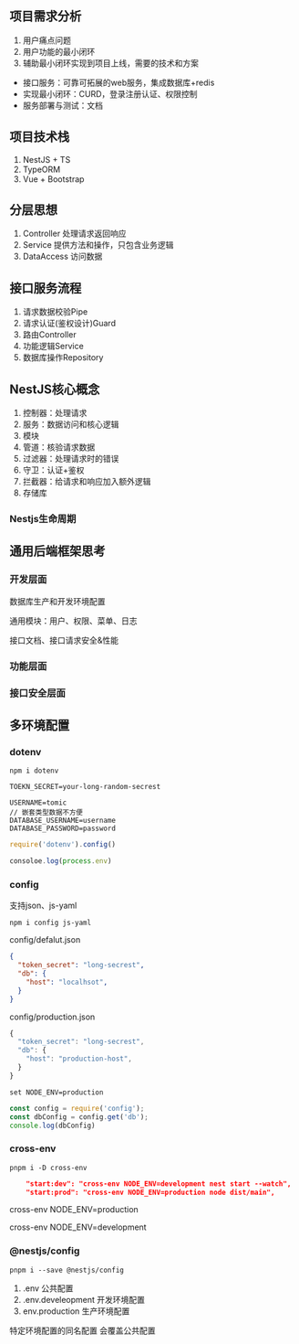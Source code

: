 ## 项目需求分析

1. 用户痛点问题
2. 用户功能的最小闭环
3. 辅助最小闭环实现到项目上线，需要的技术和方案



- 接口服务：可靠可拓展的web服务，集成数据库+redis
- 实现最小闭环：CURD，登录注册认证、权限控制
- 服务部署与测试：文档



## 项目技术栈

1. NestJS + TS
2. TypeORM
3. Vue + Bootstrap



## 分层思想

1. Controller 处理请求返回响应
2. Service 提供方法和操作，只包含业务逻辑
3. DataAccess 访问数据

## 接口服务流程

1. 请求数据校验Pipe
2. 请求认证(鉴权设计)Guard
3. 路由Controller
4. 功能逻辑Service
5. 数据库操作Repository

## NestJS核心概念

1. 控制器：处理请求
2. 服务：数据访问和核心逻辑
3. 模块
4. 管道：核验请求数据
5. 过滤器：处理请求时的错误
6. 守卫：认证+鉴权
7. 拦截器：给请求和响应加入额外逻辑
8. 存储库

### Nestjs生命周期

## 通用后端框架思考

### 开发层面

数据库生产和开发环境配置

通用模块：用户、权限、菜单、日志

接口文档、接口请求安全&性能



### 功能层面

 

### 接口安全层面

## 多环境配置

### dotenv

```
npm i dotenv
```

```.env
TOEKN_SECRET=your-long-random-secrest

USERNAME=tomic
// 嵌套类型数据不方便
DATABASE_USERNAME=username
DATABASE_PASSWORD=password
```

```js
require('dotenv').config()

consoloe.log(process.env)
```

### config

支持json、js-yaml

```shell
npm i config js-yaml
```

config/defalut.json

```json
{
  "token_secret": "long-secrest",
  "db": {
    "host": "localhsot",
  }
}
```

config/production.json

```js
{
  "token_secret": "long-secrest",
  "db": {
    "host": "production-host",
  }
}
```

`set NODE_ENV=production`



```js
const config = require('config');
const dbConfig = config.get('db');
console.log(dbConfig)
```

### cross-env

```
pnpm i -D cross-env
```

```json
    "start:dev": "cross-env NODE_ENV=development nest start --watch",
    "start:prod": "cross-env NODE_ENV=production node dist/main",
```

cross-env NODE_ENV=production

cross-env NODE_ENV=development

###  @nestjs/config

```shel
pnpm i --save @nestjs/config
```

1. .env 公共配置
2. .env.develeopment 开发环境配置
3. env.production 生产环境配置

特定环境配置的同名配置 会覆盖公共配置
